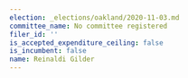 ```yaml
---
election: _elections/oakland/2020-11-03.md
committee_name: No committee registered
filer_id: ''
is_accepted_expenditure_ceiling: false
is_incumbent: false
name: Reinaldi Gilder
---
```

